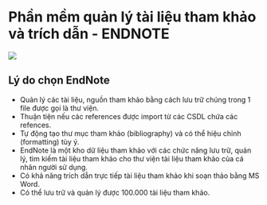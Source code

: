 # Phần mềm quản lý tài liệu tham khảo và trích dẫn - ENDNOTE

<img src='image_src/EndNoteMSWord.jpg' atl = 'endnotemsword' style='display:block margin-left = auto; margin-right = auto'>

## Lý do chọn EndNote

- Quản lý các tài liệu, nguồn tham khảo bằng cách lưu trữ chúng trong 1 file được gọi là thư viện.
- Thuận tiện nếu các references được import từ các CSDL chứa các refences.
- Tự động tạo thư mục tham khảo (bibliography) và có thể hiệu chỉnh (formatting) tùy ý.
- EndNote là một kho dữ liệu tham khảo với các chức năng lưu trữ, quản lý, tìm kiếm tài liệu tham khảo cho thư viện tài liệu tham khảo của cá nhân người sử dụng.
- Có khả năng trích dẫn trực tiếp tài liệu tham khảo khi soạn thảo bằng MS Word.
- Có thể lưu trữ và quản lý được 100.000 tài liệu tham khảo.
